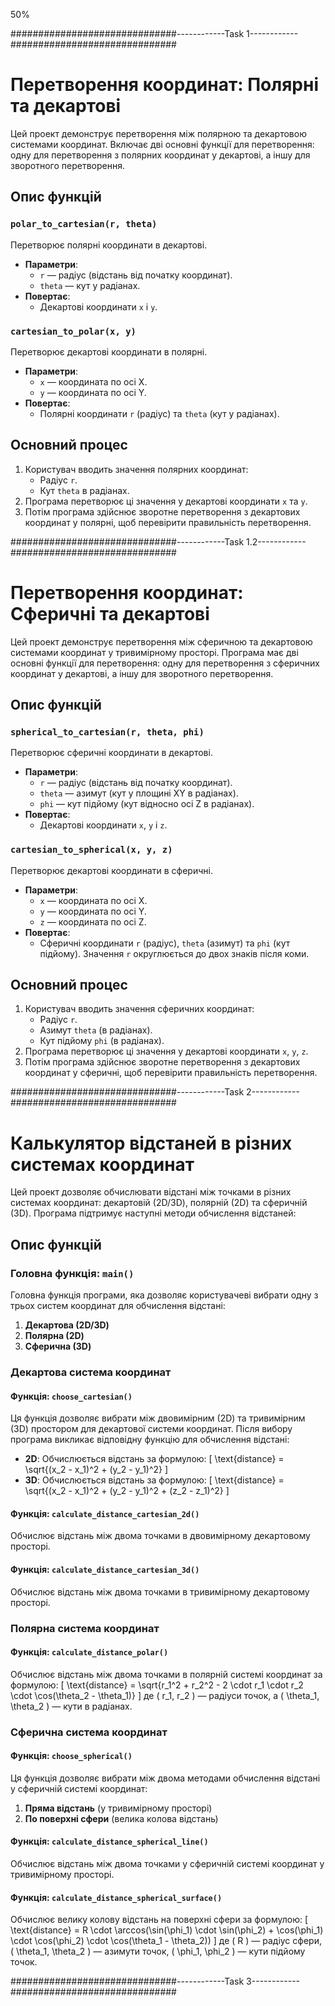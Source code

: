 50%

##############################------------Task 1------------##############################


# Перетворення координат: Полярні та декартові

Цей проект демонструє перетворення між полярною та декартовою системами координат. Включає дві основні функції для перетворення: одну для перетворення з полярних координат у декартові, а іншу для зворотного перетворення.

## Опис функцій

### `polar_to_cartesian(r, theta)`
Перетворює полярні координати в декартові. 
- **Параметри**:
  - `r` — радіус (відстань від початку координат).
  - `theta` — кут у радіанах.
- **Повертає**:
  - Декартові координати `x` і `y`.

### `cartesian_to_polar(x, y)`
Перетворює декартові координати в полярні.
- **Параметри**:
  - `x` — координата по осі X.
  - `y` — координата по осі Y.
- **Повертає**:
  - Полярні координати `r` (радіус) та `theta` (кут у радіанах).

## Основний процес

1. Користувач вводить значення полярних координат:
   - Радіус `r`.
   - Кут `theta` в радіанах.
2. Програма перетворює ці значення у декартові координати `x` та `y`.
3. Потім програма здійснює зворотне перетворення з декартових координат у полярні, щоб перевірити правильність перетворення.


##############################------------Task 1.2------------##############################


# Перетворення координат: Сферичні та декартові

Цей проект демонструє перетворення між сферичною та декартовою системами координат у тривимірному просторі. Програма має дві основні функції для перетворення: одну для перетворення з сферичних координат у декартові, а іншу для зворотного перетворення.

## Опис функцій

### `spherical_to_cartesian(r, theta, phi)`
Перетворює сферичні координати в декартові. 
- **Параметри**:
  - `r` — радіус (відстань від початку координат).
  - `theta` — азимут (кут у площині XY в радіанах).
  - `phi` — кут підйому (кут відносно осі Z в радіанах).
- **Повертає**:
  - Декартові координати `x`, `y` і `z`.

### `cartesian_to_spherical(x, y, z)`
Перетворює декартові координати в сферичні.
- **Параметри**:
  - `x` — координата по осі X.
  - `y` — координата по осі Y.
  - `z` — координата по осі Z.
- **Повертає**:
  - Сферичні координати `r` (радіус), `theta` (азимут) та `phi` (кут підйому). Значення `r` округлюється до двох знаків після коми.

## Основний процес

1. Користувач вводить значення сферичних координат:
   - Радіус `r`.
   - Азимут `theta` (в радіанах).
   - Кут підйому `phi` (в радіанах).
2. Програма перетворює ці значення у декартові координати `x`, `y`, `z`.
3. Потім програма здійснює зворотне перетворення з декартових координат у сферичні, щоб перевірити правильність перетворення.


##############################------------Task 2------------##############################

# Калькулятор відстаней в різних системах координат

Цей проект дозволяє обчислювати відстані між точками в різних системах координат: декартовій (2D/3D), полярній (2D) та сферичній (3D). Програма підтримує наступні методи обчислення відстаней:

## Опис функцій

### Головна функція: `main()`
Головна функція програми, яка дозволяє користувачеві вибрати одну з трьох систем координат для обчислення відстані:
1. **Декартова (2D/3D)**
2. **Полярна (2D)**
3. **Сферична (3D)**

### Декартова система координат

#### Функція: `choose_cartesian()`
Ця функція дозволяє вибрати між двовимірним (2D) та тривимірним (3D) простором для декартової системи координат. Після вибору програма викликає відповідну функцію для обчислення відстані:
- **2D**: Обчислюється відстань за формулою:
  \[
  \text{distance} = \sqrt{(x_2 - x_1)^2 + (y_2 - y_1)^2}
  \]
- **3D**: Обчислюється відстань за формулою:
  \[
  \text{distance} = \sqrt{(x_2 - x_1)^2 + (y_2 - y_1)^2 + (z_2 - z_1)^2}
  \]

#### Функція: `calculate_distance_cartesian_2d()`
Обчислює відстань між двома точками в двовимірному декартовому просторі.

#### Функція: `calculate_distance_cartesian_3d()`
Обчислює відстань між двома точками в тривимірному декартовому просторі.

### Полярна система координат

#### Функція: `calculate_distance_polar()`
Обчислює відстань між двома точками в полярній системі координат за формулою:
\[
\text{distance} = \sqrt{r_1^2 + r_2^2 - 2 \cdot r_1 \cdot r_2 \cdot \cos(\theta_2 - \theta_1)}
\]
де \( r_1, r_2 \) — радіуси точок, а \( \theta_1, \theta_2 \) — кути в радіанах.

### Сферична система координат

#### Функція: `choose_spherical()`
Ця функція дозволяє вибрати між двома методами обчислення відстані у сферичній системі координат:
1. **Пряма відстань** (у тривимірному просторі)
2. **По поверхні сфери** (велика колова відстань)

#### Функція: `calculate_distance_spherical_line()`
Обчислює відстань між двома точками у сферичній системі координат у тривимірному просторі.

#### Функція: `calculate_distance_spherical_surface()`
Обчислює велику колову відстань на поверхні сфери за формулою:
\[
\text{distance} = R \cdot \arccos(\sin(\phi_1) \cdot \sin(\phi_2) + \cos(\phi_1) \cdot \cos(\phi_2) \cdot \cos(\theta_1 - \theta_2))
\]
де \( R \) — радіус сфери, \( \theta_1, \theta_2 \) — азимути точок, \( \phi_1, \phi_2 \) — кути підйому точок.


##############################------------Task 3------------##############################


